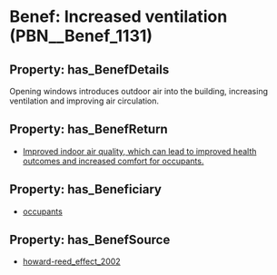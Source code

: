 # Benef: __Increased ventilation__ (PBN__Benef_1131)

## Property: has_BenefDetails

Opening windows introduces outdoor air into the building, increasing ventilation and improving air circulation.

## Property: has_BenefReturn

* [Improved indoor air quality, which can lead to improved health outcomes and increased comfort for occupants.](../BenefReturn/PBN__BenefReturn_1262)

## Property: has_Beneficiary

* [occupants](../Stakeholder/PBN__Stakeholder_92)

## Property: has_BenefSource

* [howard-reed_effect_2002](../Article/PBN__Article_235)

